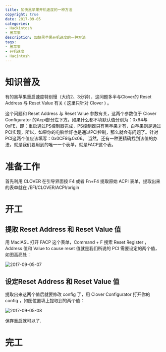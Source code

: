 ```yaml
---
title: 加快黑苹果开机速度的一种方法
copyright: true
date: 2017-09-05
categories: 
- Hackintosh
- 黑苹果
description: 加快黑苹果开机速度的一种方法
tags:
- 黑苹果
- 开机速度
- Hacintosh
---
```


# 知识普及

有的黑苹果重启速度特别慢（大约2、3分钟），这问题多半与Clover的 Reset Address 与 Reset Value 有关 ( 这里只针对 Clover ) 。

这个问题和 Reset Address 与 Reset Value 参数有关，这两个参数位于 Clover Configurator 的Acpi部分左下方。如果什么都不填默认值分别为：0x64与0xFE，即：重启通过PS控制器完成，PS控制器只有黑苹果才有，白苹果则是通过PCI实现，所以，如果你的电脑恰好也是通过PCI控制，那么就会有问题了。针对PCI这两个值应该填写：0x0CF9与0x06。 当然，还有一种更精确找到该值的办法，就是我们要用到的唯一一个表单，就是FACP这个表。

# 准备工作

首先利用 CLOVER 在引导界面按 F4 或者 Fn+F4 提取原始 ACPI 表单，提取出来的表单就在 /EFI/CLOVER/ACPI/origin 

# 开工

## 提取 Reset Address 和 Reset Value 值

用 MaciASL 打开 FACP 这个表单，Command + F 搜索 Reset Register ， Address 值和 Value to cause reset 值就是我们所说的 PCI 需要设定的两个值，如图高亮处：

  ![2017-09-05-07](http://ovefvi4g3.bkt.clouddn.com/2017-09-05-07-1.png)

## 设定Reset Address 和 Reset Value 值

提取出来这两个值后就要修改 config 了，用 Clover Configurator 打开你的 config ，如图位置填上提取到的两个值：

  ![2017-09-05-08](http://ovefvi4g3.bkt.clouddn.com/2017-09-05-08-1.png)

保存重启就可以了.
    
# 完工





